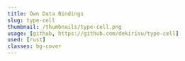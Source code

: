 ```yaml
---
title: Own Data Bindings
slug: type-cell
thumbnail: /thumbnails/type-cell.png
usage: [github, https://github.com/dekirisu/type-cell]
used: [rust]
classes: bg-cover
---
```

